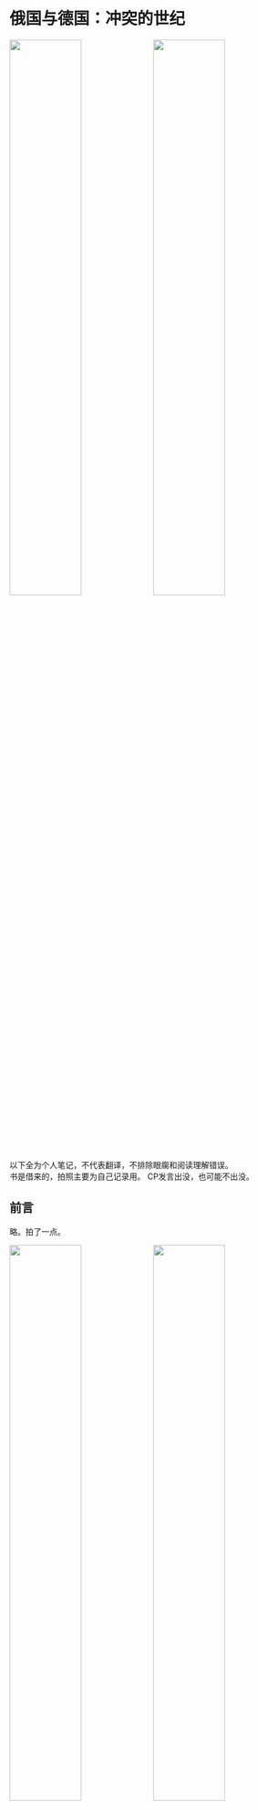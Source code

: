 # 俄国与德国：冲突的世纪
<img src="https://user-images.githubusercontent.com/26681925/181633799-f19b2d72-7438-48f9-a690-22e8d70948f0.jpg" width="50%"/><img src="https://user-images.githubusercontent.com/26681925/181633833-dc3ecdfd-05c5-4bc1-92ba-e3b511417baa.jpg" width="50%"/>

以下全为个人笔记，不代表翻译，不排除眼瘸和阅读理解错误。  
书是借来的，拍照主要为自己记录用。
CP发言出没，也可能不出没。

## 前言
略。拍了一点。

<img src="https://user-images.githubusercontent.com/26681925/181633897-e49ece3d-6c17-47e7-b318-f8d3b9f996e4.jpg" width="50%"/><img src="https://user-images.githubusercontent.com/26681925/181634007-29bcdf03-b4ac-4c94-ba6d-baded04c25bc.jpg" width="50%"/>

## 第一章 俄人-德人之间的态度
开篇就是巴枯宁，十分给力：如果世上没有德国人我们应该发明德国人！因为没有什么比他们更能把斯拉夫人团结在一起！ （伏尔泰说的可是上帝啊啧啧）
重点`a love-hate relationship`，作者觉得时间点可以从亚历山大涅夫斯基在楚德湖打败条顿骑士团开始算。
![image](https://user-images.githubusercontent.com/26681925/181659559-018277ef-3e7c-4897-ae79-2656ea3d0d49.png)

没有一个民族比俄罗斯更欣赏德国人，他们是`the masters, the teachers, the ideal to be imitated by successive generations of young Russian intellectuals`
举了一堆人。
- 连斯基崇拜康德，读着席勒和歌德长大，在遥远的德国他带回了学业成果 自由梦想 怀疑精神的火苗 热情的语言 和…长长的黑发？？long dark locks of hair）
- 即使是有恐德症的巴枯宁和赫尔岑在他们早年也已经受其影响，变成其形状（）。

德国人的态度也有一样的矛盾，传统恐惧混着蔑视。
- 老爹就曾说过他对于俄罗斯终将撼动欧洲大帝（用法文说的），虽然这不碍着他后来接受俄奸支援并度过战争转折点。
- 。。。然后真举了一大堆人。
- 最后是哈曼：俄人跟德人对欧洲和西方文明的态度不是一样吗？我们德人不也是斯拉夫人和西方主义者吗？

亲俄传统可以追溯到十八世纪（艹那不就是说普鲁士吗）。反拿时候俄罗斯是普奥的拯救者。然后cue了一下1812陶拉盖，可以看出到俾斯麦的联俄线路 有些学派认为这是德国历史的`the most fateful day`。然后cue了拉帕洛

还有一种学派认为反拿以后就兴起ostorientierung，从极左到极右的政治光谱中俄德都在密切合作。举了一堆右到左
- 德二 Staatsbügerzeitung, Kreuz Zeitungen vs November Vremya
- 反犹（anti semites）活动联系也很紧密，德人：乐于向我们邻居提供历史形态武器，锡安长老协议…
- 俄国社会主义者把德国同志视为guides and mentors and frequentlt arbiters in their internal quarrels。
- 热心翻译。马列著作有时是率先翻译成俄语的。
- 直到一战，柏林都是他们主要的灵感来源。1914以前列宁和考茨基不怎么吵架…
- 1917德国爆发革命，which这些布尔什维克regarded as of greater significance than their own

也不是所有俄罗斯人都觉得德国人是半神（什么怪话？）。
- 尤拉伊克里扎尼奇 泛斯拉夫主义先驱 反对引入德国传统。
- Ernst johann buehren，biron 短期摄政王

俄国受教育人口不能弥补职位空缺，所以很多外国人在任职/服役。对德国人来说没有双重忠诚(double loyaltis)的问题。主要的俄罗斯外交官职位几乎都是德国人。
![image](https://user-images.githubusercontent.com/26681925/181660174-f9b03491-fbe6-4b39-b240-a5be3f985901.png)
- 尼古拉斯一世只信任两个人.... Benckendorff 和von Rochow(Prussian envoy)
当然也不全是。但是离谱的来了，“反德活动也要德人参与”：
![image](https://user-images.githubusercontent.com/26681925/181660637-cc6d8213-bd7f-4cfa-9fb2-ffbf87b622c6.png)

这些德国人也不全是外交官、将军或者什么专家。在下层阶级，Swabian settlers  and many artisans也有。给了一些数据，一战以前圣彼得堡有50,000德国人等等。他们有自己的教堂，自己的剧院（唯一的德国境外的永久德语剧院），当然也有报纸和俱乐部。商人去Schusterknlub，艺人去Die Palme

------- P17 -------

俄罗斯贵族会蔑视普鲁士小资的守序和迂腐。（这里有个词shirokaya natura不知道什么意思）
- 果戈里在《Nevsky Prospekt》（涅夫斯基大街，有这部吗？）里面就描绘了20岁的Schiller如何过于求精准地度过一天，甚至定规二十四小时内不亲吻他的妻子超过两次。这种刻画在十九世纪俄罗斯文学里很常见。
- 赫尔岑对Russkie Nemtsy做出了最野蛮的攻击。（所以Russkie Nemtsy是俄国的德国人？）
- 从冯维辛始，German private tutor就成为俄国文学里面的笑料。屠格涅夫描述了他爸把德国家教从二楼窗户扔出去，因为他体罚学生。
德国人，中产阶级，他们缺少`the arrogance of the British, the elegance and intellectual facility of the French, the natural grace of the Italians.` 作者觉得主要是俄国从未有大量的中产阶级，所以他们觉得Bourgeios形象的严谨明晰、斤斤计较（？这是资产阶级形象？）非常奇怪甚至愚蠢。
讲了Saltykov-Shchedrin的“Boy with his Pants and the Boy without Pants”这个故事，大意：
俄罗斯小孩：你为了一分钱出卖了你的灵魂！德国小孩：是的，但是对不起，更糟糕的是你sold your soul for nothing! 俄罗斯小孩：一分不用就送掉了，我可以再次拿回来，你才是傻子！（……）
![91248ca106c651e1c3c8d0bee773dfb](https://user-images.githubusercontent.com/26681925/186777017-961fd5b8-2685-4e36-bc1e-13eb665259ea.jpg)
![image](https://user-images.githubusercontent.com/26681925/186777083-3a7d4293-2397-4b46-9bab-00885036d3dd.png)


但是，这种蔑视没有延伸到德国文化的层面。德国哲学、文学、艺术（从谢林？到约翰施特劳斯）对于俄罗斯来说是特别的。
- 俄罗斯科学院是一家德国机构。
- 圣彼得堡报是一家德国报纸（或者是德语报纸的意思？）。
- 彼得大帝时期，德国大学的俄罗斯学生大量增多
- 俄国科学由德国科学家奠基。
- 旅行者增多。Karamzin在魏玛城门被审问目的的时候问：歌德在这儿吗？赫尔德在这儿吗？Wieland在这儿吗？
- 席勒是当时在俄罗斯影响最大的作家。同时黑格尔的影响则更深，比在德国还深（？）。
- Samarin写道：`To every Russian who has studied there, at least in my time, Germany is also a kind of motherland whose milk has long nourished them`
- 俄罗斯intelligensia比在德国还要流行。在柏林有精神分析研究所之前，莫斯科就有了；书也译得很快。
- 德国文学影响着Bely和帕斯捷尔纳克等俄罗斯诗人成型
- Kandinsky和Yavlensky等画家比起巴黎更愿意住慕尼黑
说法是，俄罗斯人从法国进口时装、礼服、巧克力、廉价小说和情妇，但是从德国引进了思想。

Culture traffic 不是单向的。
- 莱布尼茨着迷于俄国，把这个国家比作tabula rasa（白纸），觉得它比西方能取得更大成就（？原文是不是 他觉得他能在那里取得更多成就的意思？）。
- 赫尔德觉得俄国人比德国人更和平（…………），乌克兰会成为新的希腊（………………），并说自己在里加逗留期间成为了“Real Russian patriot”(………………好吧。)
- Klinger and Lenz 在俄罗斯生活了很多年，虽然不怎么开心（……）
纳粹时期这种18世纪的亲俄主义受到了严厉谴责。

-------P20-------
- Malwida von Meysenbug（马尔维达·冯·梅森布，《理想主义者的回忆》等）帮助瓦格纳河尼采了解俄罗斯大作家，瓦格纳在里加交响乐团指挥（1937）也对这个国家获得了一些一手资料。
- Lou Andreas Salome（莎乐美？）同里尔克游历过俄罗斯，里尔克开始用俄语写诗并且对她写道：That Russia is my homeland is one of the great and mysterious certainties of my life
- Morgenstern身上也有相似的事情（谁啊）
![image](https://user-images.githubusercontent.com/26681925/184540820-0fd1d42b-e5b5-4569-b70e-ae75effa2da5.png)

战争和革命时期。
- Nicky and Willy ... disappeared
但是东方主义者依然在德国政治中扮演了重要角色，不管是国内还是国外。苏联的思维模式中也同样，a special place was reserved for Germany from the very beginning
- 列宁在1917年四月对瑞士工人的告别信中说 The German proletariat 是 most faithful and reliable ally of the Russian and  international proletarian revolution.
- Radek 在1919柏林发现德俄比以往都有更加共同的interests，而且历史的逻辑促使他们共同努力而不是对抗彼此。
但是the Western Allies wanted to keep them apart.
![image](https://user-images.githubusercontent.com/26681925/184546487-659067ae-b7ab-4908-9924-fb3468939cf6.png)
Clemenceau was not impressed, but Rathenau was.
普鲁士毕竟是德国的核心，普鲁士一直被东方所吸引，this pull towards the East had been tempered only by the fear of being overwhelmed by the Russian colossus. 但是现在内战弱化了俄罗斯，不再有直接的威胁。
- 诚然有对共产主义的恐惧。真理报：我们正位于“德国十月”，历史在重复它自身，柏林的街道如今就像革命前夜的彼得堡。
- 但是历史并不重演。斯巴达克斯起义失败。
- 。。。Rathenau, Brockdorff-Rantzau, Seeckt和Krupp（克虏伯？第一个向俄罗斯提供机器）都明白了只有与俄罗斯合作，才有可能修改凡尔赛协议。这不是社民的政策，但是对很多重要党派来说俄罗斯变得fashionable indeed
- 列宁写道，德国最黑暗的反动派和君主派（reactionaries and monarchists)都说红军会拯救他们

外交政策中这样的re-orientation还有意识形态和文化上的平行事物
- a Dostoevsky boom
- Moeller van den Bruck 发展了关于年轻人反对腐朽西方的理论？而他正好是老陀的德语译者
- Ernst Niekisch宣扬波茨坦精神与莫斯科精神的结合，并向罗马、巴黎和西方宣战！（……）
- Spengler觉得俄罗斯是唯一有未来的国家（，跟美国和欧洲那些妖艳贱货都不一样）。

第三帝国是俄罗斯的顽固的反对者。
- Goebbels很早就写了《俄罗斯问题》
- 他觉得布尔什维克是犹太、蒙古种族对于俄罗斯的德国成分（雅利安成分）的反叛，是游牧民族对于伟大的健全的种族的翻盘。俄罗斯历史上的大事都是由德国人或者有德国血统的人实现的，而1917却要消灭雅利安元素，
- 这里有点没太读懂，书里说“rapprochement（恢复邦交）是out of question，因为当时的德国不像德意志帝国那么强大自信，犹太人的苏联政府也不代表俄罗斯”。后面还说对于辣脆，苏联政客都是犹太人。“不是犹太人的，则是中国人”？Rosenberg就有一个很细致的关于中国丝绸之路对于俄罗斯的革命十分重要的理论。
- 纳粹之中的苏联专家则努力追踪苏联领导人们的真名/犹太名，比如把Lunacharsky变成Mondschein.......这就是当时纳粹苏联学的水平了。（←感觉阴阳怪气

希特勒本人。。。
- 从年轻的时候就吸收了一种对斯拉夫民族的优越感，并且听了一些人说布尔什维克不是意识形态，是犹太共济会的阴谋blahblah，但是他本人对斯大林有一种莫名的钦佩（。。。），可以从餐桌谈话中看出。还会用“真正的布尔什维克”这样的说法称赞党员……？
- 1939-1941二十二个月的联盟，产生了一些奇怪的结果。戈培尔指示媒体把德俄和解描述为total and final，Mr Molotov还形容成一种friendship that had been cemented in blood（会，真会！），Ribbentrop还从莫斯科发电报回家说感觉自己收到了old party comrades的欢迎…

当然最后希特勒的意图显现了。
- Untermensch

20年代末的纳-共关系是一个误解的学问。纳粹拒绝理解共产主义是什么；俄罗斯人分析和讨论了很多“德国法西斯”而不喜欢用纳粹或者国家社会主义这样的字眼。但他们都错得从头到尾。
- Thyssen
- 苏联觉得德国工人很快会反对希特勒……但是国家社会主义是一场全体运动，希特勒也不是仆人角色。从他们自己的经验中他们也应该明白，集权通过宣传可以中和大多数。
- 借用当时共产主义的话语，It was no accident斯大林在1941年6月没做好准备。

在西方，二战以来就出现了大量讨论希特勒和纳粹主义的书，甚至太多了，人们对其中的病态痴迷；但是在苏联，这没有发生，除了一些教科书，没有一本去详细地讨论，几乎是完美地避开了这个时期。这背后的原因研究起来应该很有意思。（！
<!-- 
所以是因为纳粹的上升伴随着普鲁士的没落吗
-->

俄罗斯人对德国的进攻完全没有准备。
- Sholokhov 在 Nauka Nenavisti描写了当时苏联市民受到的冲击，他们发现德国在占领区的行为与其传统形象（civilized and orderly）大相径庭，一时难以相信大屠杀和残酷的迫害。他们一致对德国人有特殊的尊敬（就像斯大林在一个有名的采访中告诉Emil Ludwig，德国人是solid, reliable, sober people who could be trusted）
- 当时有许多德国的反法西斯文学，苏联报纸也时常报导德国的工人阶级正在受苦。

这些误解，在进攻的前几个月，被粗暴地打破了。
- Alexei Tolstoy and Ilya Ehrenburg
- Untermensch

战后
- 对莫斯科而言，德国的危险性可以说不复存在
![image](https://user-images.githubusercontent.com/26681925/186776406-a6ecf38e-e192-4827-bdc4-922b632d32fa.png)
不知道为什么有点好笑↑
- 对一些西斯拉夫人来说，还是害怕德国可能会影响西部边界
- 对英美观察者来说，德国的复仇主义还是他们最喜欢的一个话题。他们觉得苏联对德政策是一种害怕德国复仇的防御性的反应。但是俄罗斯人可能并不会因为制造了这样一个印象而感到不快，他们把德国视作战后在欧洲赢得的最大的奖赏。
- 斯大林表示乐意原谅德国人，1949年对东柏林的同志写道 俄罗斯和德国遭受了比其他任何国家都多的苦难，急需密切合作。他之前又说  希特勒来了又走了，但是德国还在。
- 但是，作为征服整个德国的起点，东德被证明是一个令人失望的起点。显然，中欧的边境必须通过一场新的战争才有可能改变。

德国仍然是苏联外交政策中占重要地位的。但苏联对于德国统一的态度一直模棱两可。最近有人说德国统一是不受欢迎的。西德的潜在的Russian party在提出自己的主张之前就受到了毁灭性的打击。不会再有新的Rapallo 或者Tauroggen，俄罗斯不想再玩这个了，他们也不能牺牲Ulbricht或者无视华沙和布拉格的感受。

第一章结语段落。
日耳曼-斯拉夫的关系维度改变了，但是两个民族还没有到达路途的尽头。地理，历史，共通的志趣，还有许多未解决的问题把他们联系在一起，或者说至少让他们不能无视彼此。备受推崇的德国浪漫英雄主义和倍受鄙视的德国十九世纪市侩形象都不复存在，伊万卡拉马佐夫的曾孙也不再花费他们的时间去讨论善恶的终极问题。但是俄德问题依然存在，而且我们知道，会以某种形式与我们一同存在于相当长的一段时间。

<!--
插入图片模板：
<img src=".jpg" width="50%"/>
-->